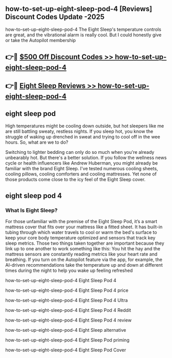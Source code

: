 ## how-to-set-up-eight-sleep-pod-4 [Reviews​] Discount Codes Update -2025

how-to-set-up-eight-sleep-pod-4 The Eight Sleep's temperature controls are great, and the vibrational alarm is really cool. But I could honestly give or take the Autopilot membership

## 👉🔴 [$500 Off Discount Codes >> how-to-set-up-eight-sleep-pod-4](http://download.freeplayer.one?title=how-to-set-up-eight-sleep-pod-4&ref=18-ES)

## 👉🔴 [Eight Sleep Reviews >> how-to-set-up-eight-sleep-pod-4](http://download.freeplayer.one?title=how-to-set-up-eight-sleep-pod-4&ref=18-ES)

## eight sleep pod

High temperatures might be cooling down outside, but hot sleepers like me are still battling sweaty, restless nights. If you sleep hot, you know the struggle of waking up drenched in sweat and trying to cool off in the wee hours. So, what are we to do?

Switching to lighter bedding can only do so much when you're already unbearably hot. But there's a better solution. If you follow the wellness news cycle or health influencers like Andrew Huberman, you might already be familiar with the brand Eight Sleep. I've tested numerous cooling sheets, cooling pillows, cooling comforters and cooling mattresses. Yet none of those products come close to the icy feel of the Eight Sleep cover.

## eight sleep pod 4

### What Is Eight Sleep?

For those unfamiliar with the premise of the Eight Sleep Pod, it’s a smart mattress cover that fits over your mattress like a fitted sheet. It has built-in tubing through which water travels to cool or warm the bed's surface to keep your core body temperature optimized and sensors that track key sleep metrics. Those two things taken together are important because they link up to one another to work something like this: You hit the hay and the mattress sensors are constantly reading metrics like your heart rate and breathing. If you turn on the Autopilot feature via the app, for example, the AI-driven recommendations take the temperature up and down at different times during the night to help you wake up feeling refreshed

how-to-set-up-eight-sleep-pod-4 Eight Sleep Pod 4

how-to-set-up-eight-sleep-pod-4 Eight Sleep Pod 4 price

how-to-set-up-eight-sleep-pod-4 Eight Sleep Pod 4 Ultra

how-to-set-up-eight-sleep-pod-4 Eight Sleep Pod 4 Reddit

how-to-set-up-eight-sleep-pod-4 Eight Sleep Pod 4 review

how-to-set-up-eight-sleep-pod-4 Eight Sleep alternative

how-to-set-up-eight-sleep-pod-4 Eight Sleep Pod priming

how-to-set-up-eight-sleep-pod-4 Eight Sleep Pod Cover